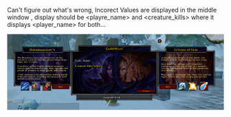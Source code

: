 Can't figure out what's wrong, Incorect Values are displayed in the middle window , display should be <playre_name> and <creature_kills>
where it displays <player_name> for both...


![Example Image](./image.png)
